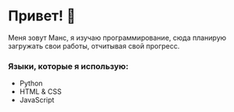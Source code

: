 # Привет! 👋  
Меня зовут Манс, я изучаю программирование, сюда планирую загружать свои работы, отчитывая свой прогресс.  

### Языки, которые я использую:  
- Python  
- HTML & CSS  
- JavaScript  
